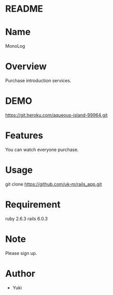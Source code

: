 # README

# Name

  MonoLog
  
# Overview

  Purchase introduction services.

# DEMO

  https://git.heroku.com/aqueous-island-99964.git
  
# Features

  You can watch everyone purchase.

# Usage

  git clone https://github.com/uk-m/rails_app.git

# Requirement

  ruby 2.6.3
  rails 6.0.3

# Note

  Please sign up.

# Author

  * Yuki
